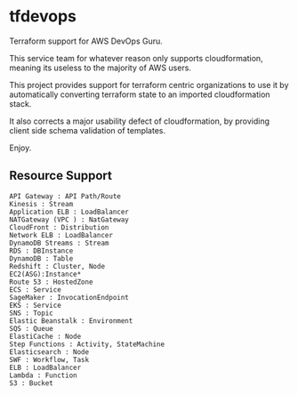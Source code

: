 # tfdevops

Terraform support for AWS DevOps Guru.

This service team for whatever reason only supports cloudformation, meaning its useless
to the majority of AWS users.

This project provides support for terraform centric organizations to use it by automatically
converting terraform state to an imported cloudformation stack.

It also corrects a major usability defect of cloudformation, by providing client side schema validation
of templates.

Enjoy.


## Resource Support


```text
API Gateway : API Path/Route
Kinesis : Stream
Application ELB : LoadBalancer
NATGateway (VPC ) : NatGateway
CloudFront : Distribution
Network ELB : LoadBalancer
DynamoDB Streams : Stream
RDS : DBInstance
DynamoDB : Table
Redshift : Cluster, Node
EC2(ASG):Instance*
Route 53 : HostedZone
ECS : Service
SageMaker : InvocationEndpoint
EKS : Service
SNS : Topic
Elastic Beanstalk : Environment
SQS : Queue
ElastiCache : Node	
Step Functions : Activity, StateMachine
Elasticsearch : Node	
SWF : Workflow, Task
ELB : LoadBalancer
Lambda : Function	 
S3 : Bucket
```
